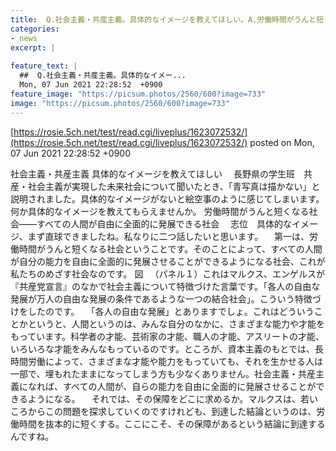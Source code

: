 ```yaml
---
title:  Q.社会主義・共産主義。具体的なイメージを教えてほしい。A.労働時間がうんと短くなる社会ということ 
categories:
- news
excerpt: |
  
feature_text: |
  ##  Q.社会主義・共産主義。具体的なイメー...
  Mon, 07 Jun 2021 22:28:52  +0900
feature_image: "https://picsum.photos/2560/600?image=733"
image: "https://picsum.photos/2560/600?image=733"
---
```


[https://rosie.5ch.net/test/read.cgi/liveplus/1623072532/](https://rosie.5ch.net/test/read.cgi/liveplus/1623072532/)
posted on Mon, 07 Jun 2021 22:28:52  +0900

<!--more-->

社会主義・共産主義 具体的なイメージを教えてほしい 　長野県の学生班　共産・社会主義が実現した未来社会について聞いたとき、「青写真は描かない」と説明されました。具体的なイメージがないと絵空事のように感じてしまいます。何か具体的なイメージを教えてもらえませんか。 労働時間がうんと短くなる社会——すべての人間が自由に全面的に発展できる社会 　志位　具体的なイメージ、まず直球できましたね。私なりに二つ話したいと思います。 　第一は、労働時間がうんと短くなる社会ということです。そのことによって、すべての人間が自分の能力を自由に全面的に発展させることができるようになる社会、これが私たちのめざす社会なのです。 図 　（パネル１）これはマルクス、エンゲルスが『共産党宣言』のなかで社会主義について特徴づけた言葉です。「各人の自由な発展が万人の自由な発展の条件であるような一つの結合社会」。こういう特徴づけをしたのです。 　「各人の自由な発展」とありますでしょ。これはどういうことかというと、人間というのは、みんな自分のなかに、さまざまな能力や才能をもっています。科学者の才能、芸術家の才能、職人の才能、アスリートの才能、いろいろな才能をみんなもっているのです。ところが、資本主義のもとでは、長時間労働によって、さまざまな才能や能力をもっていても、それを生かせる人は一部で、埋もれたままになってしまう方も少なくありません。社会主義・共産主義になれば、すべての人間が、自らの能力を自由に全面的に発展させることができるようになる。 　それでは、その保障をどこに求めるか。マルクスは、若いころからこの問題を探求していくのですけれども、到達した結論というのは、労働時間を抜本的に短くする。ここにこそ、その保障があるという結論に到達するんですね。
